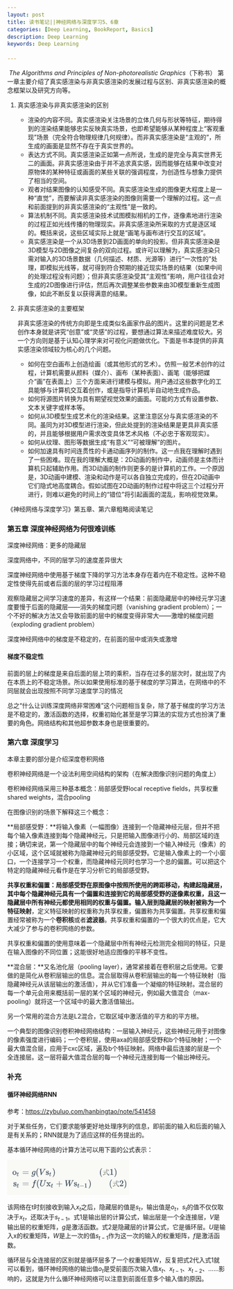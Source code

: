```yaml
---
layout: post
title: 读书笔记||神经网络与深度学习5、6章
categories: [Deep Learning, BookReport, Basics]
description: Deep Learning
keywords: Deep Learning

---
```


​	*The Algorithms and Principles of Non-photorealistic Graphics*（下称书） 第一章主要介绍了真实感渲染与非真实感渲染的发展过程与区别、非真实感渲染的概念框架以及研究方向等。

1. 真实感渲染与非真实感渲染的区别

   - 渲染的内容不同。真实感渲染关注场景的立体几何与形状等特征，期待得到的渲染结果能够忠实反映真实场景，也即希望能够从某种程度上“客观重现”场景（完全符合物理规律几何规律）。而非真实感渲染是“主观的”，所生成的画面是显然不存在于真实世界的。
   - 表达方式不同。真实感渲染正如第一点所说，生成的是完全与真实世界无二的画面。非真实感渲染由于并不追求真实感，因而能够在结果中改变对原物体的某种特征或画面的某些关联的强调程度，为创造性与想象力提供了相当的空间。
   - 观者对结果图像的认知感受不同。真实感渲染生成的图像更大程度上是一种“直觉”，而要解读非真实感渲染的图像则需要一个理解的过程。这一点和前面提到的非真实感渲染的“主观性”是一致的。
   - 算法机制不同。真实感渲染技术试图模拟相机的工作，逐像素地进行渲染的过程正如光线传播的物理现实。非真实感渲染所采取的方式是逐区域的。概括来说，这些区域实际上就是“画笔与画布进行交互的区域”。
   - 真实感渲染是一个从3D场景到2D画面的单向的投影。但非真实感渲染是3D模型与2D图像之间复杂的双向过程。或许可以理解为，真实感渲染只需对输入的3D场景数据（几何描述、材质、光源等）进行“一次性的”处理，即模拟光线等，就可得到符合预期的接近现实场景的结果（如果中间的处理过程没有问题）；但非真实感渲染受其“主观性”影响，用户往往会对生成的2D图像进行评估，然后再次调整某些参数来由3D模型重新生成图像，如此不断反复以获得满意的结果。

2. 非真实感渲染的主要框架

   非真实感渲染的传统方向即是生成类似名画家作品的图片。这里的问题是艺术创作本身就是讲究“创意”或“灵感”的过程，要想通过算法来描述难度较大。另一个方向则是基于认知心理学来对可视化问题做优化。下面是书本提供的非真实感渲染领域较为核心的几个问题。

   - 如何在空白画布上创造绘画（或其他形式的艺术）。仿照一般艺术创作的过程，计算机需要从颜料（媒介）、画布（某种表面）、画笔（能够把媒介“画”在表面上）三个方面来进行建模与模拟。用户通过这些数字化的工具能够与计算机交互着创作，或是指导计算机半自动地生成作品。
   - 如何将源图片转换为具有期望视觉效果的画面。可能的方式有设置参数、文本关键字或样本等。
   - 如何从3D模型生成艺术化的渲染结果。这里注意区分与真实感渲染的不同。虽同为对3D模型进行渲染，但此处提到的渲染结果是更具非真实感的，并且能够根据用户需求改变具体艺术风格（不必忠于客观现实）。
   - 如何从纹理、图形等数据生成“有意义”“可被理解”的图片。
   - 如何加速具有时间连贯性的卡通动画序列的制作。这一点我在理解时遇到了一些困难。现在我的理解大概是：2D动画的制作中，动画师是主体而计算机只起辅助作用。而3D动画的制作则更多的是计算机的工作。一个原因是，3D动画中建模、渲染和动作是可以各自独立完成的，但在2D动画中它们隐式地高度耦合。假如试图在2D动画的制作过程中将这三个过程分开进行，则难以避免的时间上的“错位”将引起画面的混乱，影响视觉效果。


​《神经网络与深度学习》第五章、第六章粗略阅读笔记

### 第五章 深度神经网络为何很难训练

深度神经网络：更多的隐藏层 

深度网络中，不同的层学习的速度差异很大

深度神经网络中使用基于梯度下降的学习方法本身存在着内在不稳定性。这种不稳定性使得先前或者后面的层的学习过程阻滞

观察隐藏层之间学习速度的差异，有这样一个结果：前面隐藏层中的神经元学习速度要慢于后面的隐藏层——消失的梯度问题（vanishing gradient problem）；一个不好的解决方法又会导致前面的层中的梯度变得非常大——激增的梯度问题（exploding gradient problem）

深度神经网络中的梯度是不稳定的，在前面的层中或消失或激增

#### 梯度不稳定性

前面的层上的梯度是来自后面的层上项的乘积，当存在过多的层次时，就出现了内在本质上的不稳定场景。所以如果使用标准的基于梯度的学习算法，在网络中的不同层就会出现按照不同学习速度学习的情况

总之“什么让训练深度网络非常困难”这个问题相当复杂，除了基于梯度的学习方法是不稳定的，激活函数的选择，权重初始化甚至是学习算法的实现方式也扮演了重要的角色。网络结构和其他超参数本身也是很重要的。

### 第六章 深度学习

本章主要的部分是介绍深度卷积网络

卷积神经网络是一个设法利用空间结构的架构（在解决图像识别问题的角度上）

卷积神经网络采用三种基本概念：局部感受野local receptive fields，共享权重shared weights，混合pooling

在图像识别的场景下解释这三个概念：

**局部感受野：**将输入像素（一幅图像）连接到一个隐藏神经元层，但并不把每个输入像素连接到每个隐藏神经元，只是把输入图像进行小的、局部区域的连接；确切来说，第一个隐藏层中的每个神经元会连接到一个输入神经元（像素）的小区域，这个区域就被称为隐藏神经元的局部感受野。它是输入像素上的一个小窗口，一个连接学习一个权重，而隐藏神经元同时也学习一个总的偏置。可以把这个特定的隐藏神经元看作是在学习分析它的局部感受野。

**共享权重和偏置：**局部感受野在原图像中按照所使用的跨距移动，构建起隐藏层，其中每个隐藏神经元具有一个偏置和连接到它的局部感受野的逐像素权重，且这一隐藏层中所有神经元都使用相同的权重与偏置。输入层到隐藏层的映射被称为一个**特征映射**，定义特征映射的权重称为共享权重，偏置称为共享偏置。共享权重和偏置经常被称为一个**卷积核**或者**滤波器**。共享权重和偏置的一个很大的优点是，它大大减少了参与的卷积网络的参数。

共享权重和偏置的使用意味着一个隐藏层中所有神经元检测完全相同的特征，只是在输入图像的不同位置；这能很好地适应图像的平移不变性。

**混合层：**又名池化层（pooling layer），通常紧接着在卷积层之后使用。它要做的是简化从卷积层输出的信息。混合层取得从卷积层输出的每一个特征映射（指隐藏神经元从该层输出的激活值），并从它们准备一个凝缩的特征映射。混合层的每一个单元会用来概括前一层的某个区域的神经元，例如最大值混合（max-pooling）就将这一个区域中的最大激活值输出。

另一个常用的混合方法是L2混合，它取区域中激活值的平方和的平方根。

一个典型的图像识别卷积神经网络结构：一层输入神经元，这些神经元用于对图像的像素强度进行编码；一个卷积层，使用axa的局部感受野和b个特征映射；一个最大值混合层，应用于cxc区域，遍及b个特征映射。网络中最后连接的层是一个全连接层。这一层将最大值混合层的每一个神经元连接到每一个输出神经元。

### 补充

#### 循环神经网络RNN

参考：https://zybuluo.com/hanbingtao/note/541458

对于某些任务，它们要求能够更好地处理序列的信息，即前面的输入和后面的输入是有关系的；RNN就是为了适应这样的任务提出的。

基本循环神经网络的计算方法可以用下面的公式表示：

<img src="/images/RNNeq.png" style="zoom:67%;" />

该网络在t时刻接收到输入$x_t$之后，隐藏层的值是$s_t$，输出值是$o_t$，$s_t$的值不仅仅取决于$x_t$，还取决于$s_{t-1}$。式1是输出层的计算公式，输出层是一个全连接层，$V$是输出层的权重矩阵，$g$是激活函数。式2是隐藏层的计算公式，它是循环层。$U$是输入x的权重矩阵，$W$是上一次的值$s_{t-1}$作为这一次的输入的权重矩阵，$f$是激活函数。

循环层与全连接层的区别就是循环层多了一个权重矩阵W，反复把式2代入式1就可以看到，循环神经网络的输出值$o_t$是受前面历次输入值$x_t$、$x_{t-1}$、$x_{t-2}$、……影响的，这就是为什么循环神经网络可以注意到前面任意多个输入值的原因。

